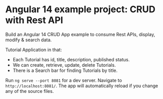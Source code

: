 # Angular 14 example project: CRUD with Rest API

Build an Angular 14 CRUD App example to consume Rest APIs, display, modify & search data.

Tutorial Application in that:
- Each Tutorial has id, title, description, published status.
- We can create, retrieve, update, delete Tutorials.
- There is a Search bar for finding Tutorials by title.



Run `ng serve --port 8081` for a dev server. Navigate to `http://localhost:8081/`. The app will automatically reload if you change any of the source files.

